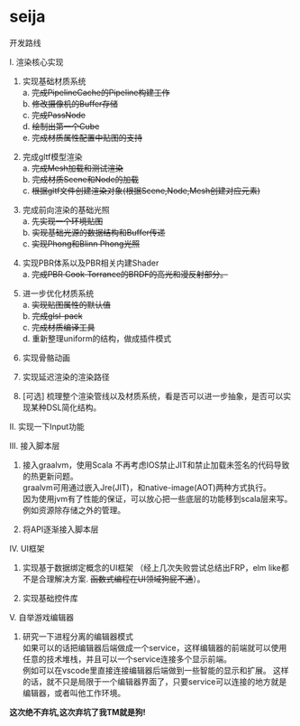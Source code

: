 # seija

开发路线  

Ⅰ. 渲染核心实现
  1. 实现基础材质系统  
        a. <del> 完成PipelineCache的Pipeline构建工作 </del>  
        b. <del> 修改摄像机的Buffer存储 </del>  
        c. <del> 完成PassNode </del>  
        d. <del> 绘制出第一个Cube </del>  
        e. <del> 完成材质属性配置中贴图的支持 </del>


  2. 完成gltf模型渲染  
        a. <del> 完成Mesh加载和测试渲染 </del>  
        b. <del> 完成材质Scene和Node的加载 </del>  
        c. <del> 根据gltf文件创建渲染对象(根据Scene,Node,Mesh创建对应元素) </del>

  3. 完成前向渲染的基础光照  
        a. <del>先实现一个环境贴图 </del>  
        b. <del>实现基础光源的数据结构和Buffer传递</del>  
        c. <del>实现Phong和Blinn Phong光照 </del>  
  
  4. 实现PBR体系以及PBR相关内建Shader  
        a. <del> 完成PBR Cook-Torrance的BRDF的高光和漫反射部分。 </del>  

  5. 进一步优化材质系统  
        a. <del> 实现贴图属性的默认值 </del>  
        b. <del> 完成glsl-pack </del>  
        c. <del> 完成材质编译工具 </del>   
        d. 重新整理uniform的结构，做成插件模式  

  6. 实现骨骼动画  
      
  7. 实现延迟渲染的渲染路径  
  
  8. [可选] 梳理整个渲染管线以及材质系统，看是否可以进一步抽象，是否可以实现某种DSL简化结构。

Ⅱ. 实现一下Input功能  

Ⅲ. 接入脚本层
  1. 接入graalvm，使用Scala 
       不再考虑IOS禁止JIT和禁止加载未签名的代码导致的热更新问题。    
       graalvm可用通过嵌入Jre(JIT)，和native-image(AOT)两种方式执行。  
       因为使用jvm有了性能的保证，可以放心把一些底层的功能移到scala层来写。例如资源除存储之外的管理。

  3. 将API逐渐接入脚本层


Ⅳ. UI框架
  1. 实现基于数据绑定概念的UI框架 （经上几次失败尝试总结出FRP，elm like都不是合理解决方案. <del>函数式编程在UI领域狗屁不通</del>）。
  
  2. 实现基础控件库

Ⅴ. 自举游戏编辑器
  1. 研究一下进程分离的编辑器模式  
       如果可以的话把编辑器后端做成一个service，这样编辑器的前端就可以使用任意的技术堆栈，并且可以一个service连接多个显示前端。  
       例如可以在vscode里直接连接编辑器后端做到一些智能的显示和扩展。
       这样的话，就不只是局限于一个编辑器界面了，只要service可以连接的地方就是编辑器，或者叫他工作环境。 
   



<b>这次绝不弃坑,这次弃坑了我TM就是狗!</b>
